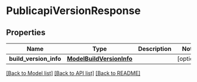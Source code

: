 # PublicapiVersionResponse

## Properties
Name | Type | Description | Notes
------------ | ------------- | ------------- | -------------
**build_version_info** | [**ModelBuildVersionInfo**](ModelBuildVersionInfo.md) |  | [optional] 

[[Back to Model list]](../README.md#documentation-for-models) [[Back to API list]](../README.md#documentation-for-api-endpoints) [[Back to README]](../README.md)

